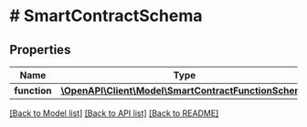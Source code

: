 # # SmartContractSchema

## Properties

Name | Type | Description | Notes
------------ | ------------- | ------------- | -------------
**function** | [**\OpenAPI\Client\Model\SmartContractFunctionSchema**](SmartContractFunctionSchema.md) |  | [optional]

[[Back to Model list]](../../README.md#models) [[Back to API list]](../../README.md#endpoints) [[Back to README]](../../README.md)
